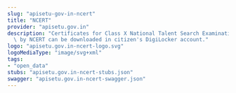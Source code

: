 ```yaml
---
slug: "apisetu-gov-in-ncert"
title: "NCERT"
provider: "apisetu.gov.in"
description: "Certificates for Class X National Talent Search Examination as Issued\
  \ by NCERT can be downloaded in citizen's DigiLocker account."
logo: "apisetu.gov.in-ncert-logo.svg"
logoMediaType: "image/svg+xml"
tags:
- "open_data"
stubs: "apisetu.gov.in-ncert-stubs.json"
swagger: "apisetu.gov.in-ncert-swagger.json"
---
```

